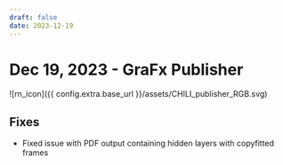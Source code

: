 ```yaml
---
draft: false
date: 2023-12-19
---
```


# Dec 19, 2023 - GraFx Publisher

![rn_icon]({{ config.extra.base_url }}/assets/CHILI_publisher_RGB.svg)

## Fixes

- Fixed issue with PDF output containing hidden layers with copyfitted frames
